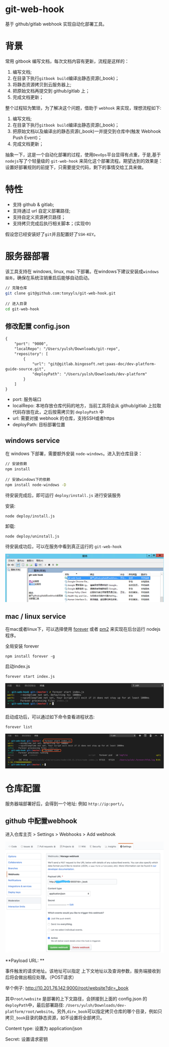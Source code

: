 # git-web-hook

基于 github/gitlab webhook 实现自动化部署工具。

# 背景

常用 gitbook 编写文档，每次文档内容有更新，流程是这样的：

1. 编写文档;
2. 在目录下执行`gitbook build`编译出静态资源(_book)；
3. 将静态资源拷贝到云服务器上;
4. 把原始文档再提交到 github/gitlab 上；
5. 完成文档更新；

整个过程较为繁琐，为了解决这个问题，借助于 `webhook` 来实现，理想流程如下: 

1. 编写文档;
2. 在目录下执行`gitbook build`编译出静态资源(_book)；
3. 把原始文档以及编译出的静态资源(_book)一并提交到仓库中(触发 Webhook Push Event)；
4. 完成文档更新；

抽象一下，这是一个自动化部署的过程，使用`DevOps`平台显得有点重，于是,基于`nodejs`写了个轻量级的 `git-web-hook` 来简化这个部署流程。期望达到的效果是：设置好部署规则的前提下，只需要提交代码，剩下的事情交给工具来做。

# 特性
* 支持 github & gitlab;
* 支持通过 url 自定义部署路径;
* 支持自定义资源拷贝路径；
* 支持拷贝完成后执行相关脚本；(实现中)

假设您已经安装好了`git`并且配置好了`SSH-KEY`。

# 服务器部署
该工具支持在 windows, linux, mac 下部署。在windows下建议安装成`windows 服务`，确保在系统注销重启后能够自动启动。

```bash
// 克隆仓库
git clone git@github.com:tonyyls/git-web-hook.git

// 进入目录
cd git-web-hook
```

## 修改配置 config.json

```
{
    "port": "9000", 
    "localRepo": "/Users/yulsh/Downloads/git-repo",
    "repository": [
        {
            "url": "git@gitlab.bingosoft.net:paas-doc/dev-platform-guide-source.git",
            "deployPath": "/Users/yulsh/Downloads/dev-platform"
        }
    ]
}

```

* port: 服务端口
* localRepo: 本地存放仓库代码的地方，当前工具将会从 github/gitlab 上拉取代码存放在此，之后按需拷贝到 `deployPath` 中
* url: 需要对接 webhook 的仓库，支持SSH或者https
* deployPath: 目标部署位置


## windows service
在 windows 下部署，需要额外安装 `node-windows`。进入到仓库目录：

```bash
// 安装依赖
npm install

// 安装windows下的依赖
npm install node-windows -D

```
待安装完成后，即可运行 `deploy/install.js` 进行安装服务

安装:

```
node deploy/install.js
```
卸载:

```
node deploy/uninstall.js

```

待安装成功后，可以在服务中看到真正运行的 `git-web-hook`

![](./images/001.png)



## mac / linux service


在mac或者linux下，可以选择使用 [forever](https://www.npmjs.com/package/forever) 或者 [pm2](https://www.npmjs.com/package/pm2) 来实现在后台运行 nodejs 程序。

全局安装 forever

```
npm install forever -g
```

启动index.js

```
forever start index.js
```
![](./images/002.png)

启动成功后，可以通过如下命令查看进程状态:

```
forever list

```
![](./images/003.png)

# 仓库配置

服务器端部署好后，会得到一个地址: 例如 `http://ip:port/`。

## github 中配置webhook

进入仓库主页 > Settings > Webhooks > Add webhook

![](./images/004.png)

**Payload URL: **

事件触发的请求地址。该地址可以指定 上下文地址以及查询参数，服务端接收到后将会做出相应处理。（POST请求）

举个例子:  http://10.201.76.142:9000/root/website?dir=_book

其中`root/website` 是部署的上下文路径，会拼接到上面的 config.json 的 `deployPath`中，最后部署路径: `/Users/yulsh/Downloads/dev-platform/root/website`。另外,`dir=_book`可以指定拷贝仓库的哪个目录，例如只拷贝`_book`目录的静态资源，如不设置将全部拷贝。

Content type: 设置为 application/json

Secret: 设置请求密钥


